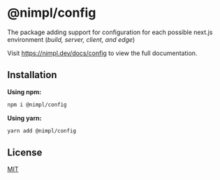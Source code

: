 # @nimpl/config

The package adding support for configuration for each possible next.js environment (*build, server, client, and edge*)

Visit https://nimpl.dev/docs/config to view the full documentation.

## Installation

**Using npm:**
```bash
npm i @nimpl/config
```

**Using yarn:**
```bash
yarn add @nimpl/config
```

## License

[MIT](https://github.com/vordgi/nimpl-config/blob/main/LICENSE)
